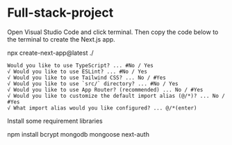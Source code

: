# Full-stack-project

Open Visual Studio Code and click terminal. Then copy the code below to the terminal to create the Next.js app.

   npx create-next-app@latest ./

    Would you like to use TypeScript? ... #No / Yes
    √ Would you like to use ESLint? ... #No / Yes   
    √ Would you like to use Tailwind CSS? ... No / #Yes
    √ Would you like to use `src/` directory? ... #No / Yes
    √ Would you like to use App Router? (recommended) ... No / #Yes
    √ Would you like to customize the default import alias (@/*)? ... No / #Yes
    √ What import alias would you like configured? ... @/*(enter)

Install some requirement libraries 
   
   npm install bcrypt mongodb mongoose next-auth
